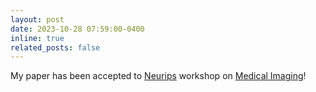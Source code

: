 ```yaml
---
layout: post
date: 2023-10-28 07:59:00-0400
inline: true
related_posts: false
---
```


My paper has been accepted to [Neurips](https://2023.midl.io) workshop on [Medical Imaging](https://sites.google.com/view/med-neurips2023)!